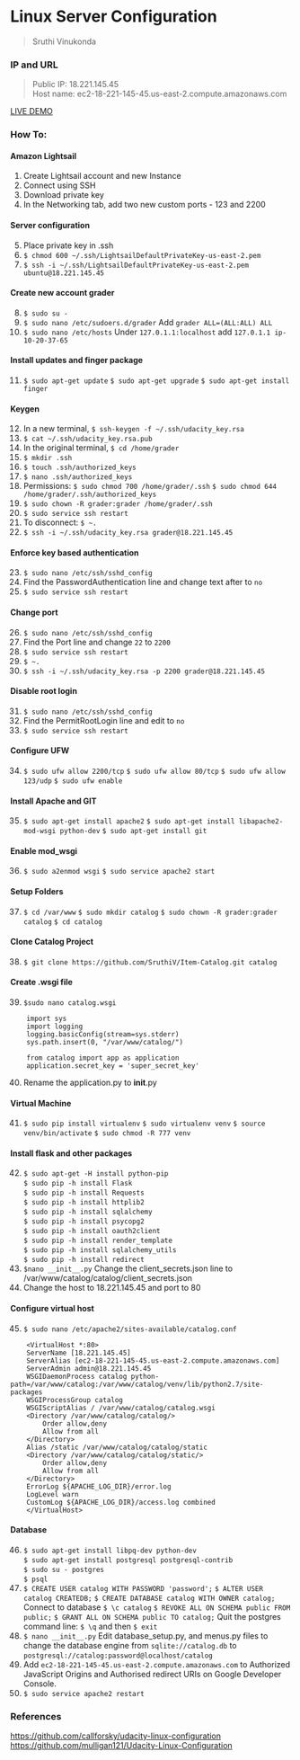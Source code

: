 # Linux Server Configuration
> Sruthi Vinukonda

### IP and URL
> Public IP: 18.221.145.45  
> Host name: ec2-18-221-145-45.us-east-2.compute.amazonaws.com

[LIVE DEMO](http://ec2-18-221-145-45.us-east-2.compute.amazonaws.com)


### How To:  
#### Amazon Lightsail
1. Create Lightsail account and new Instance
2. Connect using SSH
3. Download private key
4. In the Networking tab, add two new custom ports - 123 and 2200
#### Server configuration
5. Place private key in .ssh
6. `$ chmod 600 ~/.ssh/LightsailDefaultPrivateKey-us-east-2.pem`
7. `$ ssh -i ~/.ssh/LightsailDefaultPrivateKey-us-east-2.pem ubuntu@18.221.145.45`
#### Create new account grader
8. `$ sudo su -`
9. `$ sudo nano /etc/sudoers.d/grader`
    Add `grader ALL=(ALL:ALL) ALL`
10. `$ sudo nano /etc/hosts`
    Under `127.0.1.1:localhost` add `127.0.1.1 ip-10-20-37-65`
#### Install updates and finger package
11. `$ sudo apt-get update`
    `$ sudo apt-get upgrade`
    `$ sudo apt-get install finger`
#### Keygen
12. In a new terminal, `$ ssh-keygen -f ~/.ssh/udacity_key.rsa`
13. `$ cat ~/.ssh/udacity_key.rsa.pub`
14. In the original terminal, `$ cd /home/grader`
15. `$ mkdir .ssh`
16. `$ touch .ssh/authorized_keys`
17. `$ nano .ssh/authorized_keys`
18. Permissions:
    `$ sudo chmod 700 /home/grader/.ssh`
    `$ sudo chmod 644 /home/grader/.ssh/authorized_keys`
19. `$ sudo chown -R grader:grader /home/grader/.ssh`
20. `$ sudo service ssh restart`
21. To disconnect:
    `$ ~.`
22. `$ ssh -i ~/.ssh/udacity_key.rsa grader@18.221.145.45`
#### Enforce key based authentication
23. `$ sudo nano /etc/ssh/sshd_config`
24. Find the PasswordAuthentication line and change text after to `no`
25. `$ sudo service ssh restart`
#### Change port
26. `$ sudo nano /etc/ssh/sshd_config`
27. Find the Port line and change `22` to `2200`
28. `$ sudo service ssh restart`
29. `$ ~.`
30. `$ ssh -i ~/.ssh/udacity_key.rsa -p 2200 grader@18.221.145.45`
#### Disable root login
31. `$ sudo nano /etc/ssh/sshd_config`
32. Find the PermitRootLogin line and edit to `no`
33. `$ sudo service ssh restart`
#### Configure UFW
34. `$ sudo ufw allow 2200/tcp`
    `$ sudo ufw allow 80/tcp`
    `$ sudo ufw allow 123/udp`
    `$ sudo ufw enable`
#### Install Apache and GIT
35. `$ sudo apt-get install apache2`
    `$ sudo apt-get install libapache2-mod-wsgi python-dev`
    `$ sudo apt-get install git`
#### Enable mod_wsgi
36. `$ sudo a2enmod wsgi`
    `$ sudo service apache2 start`
#### Setup Folders
37. `$ cd /var/www`
    `$ sudo mkdir catalog`
    `$ sudo chown -R grader:grader catalog`
    `$ cd catalog`
#### Clone Catalog Project
38. `$ git clone https://github.com/SruthiV/Item-Catalog.git catalog`
#### Create .wsgi file
39. `$sudo nano catalog.wsgi`
```
    import sys
    import logging
    logging.basicConfig(stream=sys.stderr)
    sys.path.insert(0, "/var/www/catalog/")

    from catalog import app as application
    application.secret_key = 'super_secret_key'
```
40. Rename the application.py to __init__.py
#### Virtual Machine
41. `$ sudo pip install virtualenv`
    `$ sudo virtualenv venv`
    `$ source venv/bin/activate`
    `$ sudo chmod -R 777 venv`
#### Install flask and other packages
42. `$ sudo apt-get -H install python-pip`  
    `$ sudo pip -h install Flask`  
    `$ sudo pip -h install Requests`  
    `$ sudo pip -h install httplib2`  
    `$ sudo pip -h install sqlalchemy`  
    `$ sudo pip -h install psycopg2`  
    `$ sudo pip -h install oauth2client`  
    `$ sudo pip -h install render_template`  
    `$ sudo pip -h install sqlalchemy_utils`  
    `$ sudo pip -h install redirect`  
43. `$nano __init__.py`
    Change the client_secrets.json line to /var/www/catalog/catalog/client_secrets.json
44. Change the host to 18.221.145.45 and port to 80
#### Configure virtual host

45. `$ sudo nano /etc/apache2/sites-available/catalog.conf`
```
    <VirtualHost *:80>
    ServerName [18.221.145.45]
    ServerAlias [ec2-18-221-145-45.us-east-2.compute.amazonaws.com]
    ServerAdmin admin@18.221.145.45
    WSGIDaemonProcess catalog python-path=/var/www/catalog:/var/www/catalog/venv/lib/python2.7/site-packages
    WSGIProcessGroup catalog
    WSGIScriptAlias / /var/www/catalog/catalog.wsgi
    <Directory /var/www/catalog/catalog/>
        Order allow,deny
        Allow from all
    </Directory>
    Alias /static /var/www/catalog/catalog/static
    <Directory /var/www/catalog/catalog/static/>
        Order allow,deny
        Allow from all
    </Directory>
    ErrorLog ${APACHE_LOG_DIR}/error.log
    LogLevel warn
    CustomLog ${APACHE_LOG_DIR}/access.log combined
    </VirtualHost>
```
 
#### Database
46. `$ sudo apt-get install libpq-dev python-dev`  
    `$ sudo apt-get install postgresql postgresql-contrib`  
    `$ sudo su - postgres`  
    `$ psql`  
47. `$ CREATE USER catalog WITH PASSWORD 'password';`
    `$ ALTER USER catalog CREATEDB;`
    `$ CREATE DATABASE catalog WITH OWNER catalog;`
    Connect to database `$ \c catalog`
    `$ REVOKE ALL ON SCHEMA public FROM public;`
    `$ GRANT ALL ON SCHEMA public TO catalog;`
    Quit the postgres command line: `$ \q` and then `$ exit`
48. `$ nano __init__.py`
     Edit database_setup.py, and menus.py files to change the database engine from `sqlite://catalog.db` to                   `postgresql://catalog:password@localhost/catalog`
49. Add `ec2-18-221-145-45.us-east-2.compute.amazonaws.com` to Authorized JavaScript Origins and Authorised redirect URIs on Google Developer Console.
50. `$ sudo service apache2 restart`

### References
https://github.com/callforsky/udacity-linux-configuration  
https://github.com/mulligan121/Udacity-Linux-Configuration
